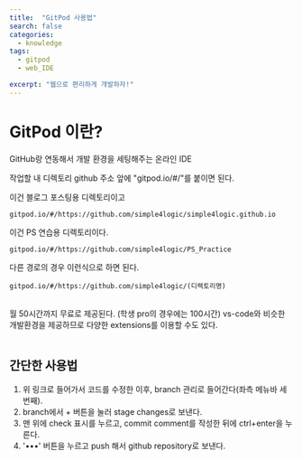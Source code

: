 ```yaml
---
title:  "GitPod 사용법"
search: false
categories: 
  - knowledge
tags:
  - gitpod
  - web_IDE

excerpt: "웹으로 편리하게 개발하자!"
---
```


# GitPod 이란?

GitHub랑 연동해서 개발 환경을 세팅해주는 온라인 IDE

작업할 내 디렉토리 github 주소  앞에 "gitpod.io/#/"를 붙이면 된다.

이건 블로그 포스팅용 디렉토리이고
```
gitpod.io/#/https://github.com/simple4logic/simple4logic.github.io
```   

이건 PS 연습용 디렉토리이다.
```
gitpod.io/#/https://github.com/simple4logic/PS_Practice
``` 

다른 경로의 경우 이런식으로 하면 된다.

```
gitpod.io/#/https://github.com/simple4logic/(디렉토리명)
```
<br>
월 50시간까지 무료로 제공된다. (학생 pro의 경우에는 100시간)
vs-code와 비슷한 개발환경을 제공하므로 다양한 extensions를 이용할 수도 있다.  
<br><br>

## 간단한 사용법  

1. 위 링크로 들어가서 코드를 수정한 이후, branch 관리로 들어간다(좌측 메뉴바 세번째).
2. branch에서 + 버튼을 눌러 stage changes로 보낸다.
3. 맨 위에 check 표시를 누르고, commit comment를 작성한 뒤에 ctrl+enter을 누른다.
4. '•••' 버튼을 누르고 push 해서 github repository로 보낸다.

